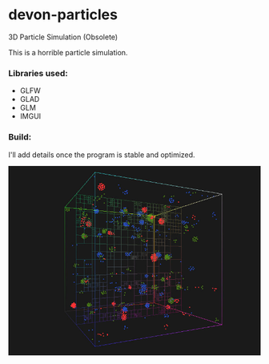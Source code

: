 # devon-particles
3D Particle Simulation (Obsolete)

This is a horrible particle simulation.

### Libraries used:
 - GLFW
 - GLAD
 - GLM
 - IMGUI

 ### Build:
 I'll add details once the program is stable and optimized.

![Screenshot](docs/screenshot1.jpg "Test Screenshot")

